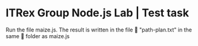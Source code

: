 # ITRex Group Node.js Lab | Test task
Run the file maize.js. The result is written in the file :page_with_curl: "path-plan.txt" in the same :file_folder: folder as maize.js
